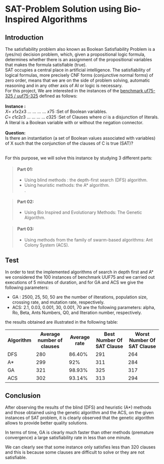 # SAT-Problem Solution using Bio-Inspired Algorithms
## Introduction
The satisfiability problem also known as Boolean Satisfiability Problem is a (yes/no) decision problem, which, given a propositional logic formula, determines whether there is an assignment of the propositional variables that makes the formula satisfiable (true). <br>
SAT occupies a central place in artificial intelligence. The satisfiability of logical formulas, more precisely CNF forms (conjunctive normal forms) of zero order, means that we are on the side of problem solving, automatic reasoning and in any other axis of AI or logic is necessary. <br>
For this project, We are interested in the instances of the [benchmark uf75-325 / uuf75-325](https://www.cs.ubc.ca/~hoos/SATLIB/benchm.html)  defined as follows: <br> <br>
**Instance :** <br>
𝑋= 𝑥1𝑥2𝑥3 ... ... ... ... 𝑥75 :Set of Boolean variables. <br>
𝐶= 𝑐1𝑐2𝑐3 ... ... ... ... 𝑐325 :Set of Clauses where *ci* is a disjunction of literals. <br>
A literal is a Boolean variable with or without the negation connector.<br><br>
**Question:** <br>
Is there an instantiation (a set of Boolean values associated with variables) of X such that the conjunction of the clauses of C is true (SAT)? <br> <br>

For this purpose, we will solve this instance by studying 3 different parts: <br>


> #### Part 01: 
>
> - Using blind methods : the depth-first search (DFS) algorithm.
> - Using heuristic methods: the A* algorithm.<br>.

> #### Part 02: 
>
> - Using Bio Inspired and Evolutionary Methods: The Genetic Algorithm.

> #### Part 03: 
>
> - Using methods from the family of swarm-based algorithms: Ant Colony System (ACS).


## Test
<p> In order to test the implemented algorithms of search in depth first and A* we considered the 100 instances of benchmark UUF75 and we carried out executions of 5 minutes of duration, and for GA and ACS we give the following parameters: </p>
<ul> 
<li> GA : 2500, 25, 50, 50 are the number of ilterations, population size, crossing rate, and mutation rate, respectively. </li>
<li> ACS: 2.1, 0.03, 0.001, 30, 0.001, 70 are the following parameters: alpha, Ro, Beta, Ants Numbers, Q0, and Ilteration number, respectively. </li>
</ul>
 <p> the results obtained are illustrated in the following table: </p>
<table>
  <tr> 
    <th>Algorithm</th>
    <th>Average number of clauses </th>
    <th>Average rate</th>
    <th>Best Number Of SAT Clause</th>
    <th>Worst Number Of SAT Clause</th>
  </tr>
  <tr> 
    <td>DFS</td>
    <td>280</td>
    <td>86.40%</td>
    <td>291</td>
    <td>264</td>
  </tr>
  <tr> 
    <td>A*</td>
    <td>299 </td>
    <td>92%</td>
    <td>311</td>
    <td>284</td>
  </tr>
  <tr> 
    <td>GA</td>
    <td>321 </td>
    <td>98.93%</td>
    <td>325</td>
    <td>317</td>
  </tr>
  <tr> 
    <td>ACS</td>
    <td>302 </td>
    <td>93.14%</td>
    <td>313</td>
    <td>294</td>
  </tr>
  
</table>
<h2>  Conclusion </h2>
 <p> After observing the results of the blind (DFS) and heuristic (A*) methods and those obtained using the genetic algorithm and the ACS, on the given instances of SAT problem, it is clearly observed that the genetic algorithm allows to provide better quality solutions. <p>

<p> In terms of time, GA is clearly much faster than other methods (premature convergence) a large satisfiability rate in less than one minute. <br>

We can clearly see that some instance only satisfies less than 320 clauses and this is because some clauses are difficult to solve or they are not satisfiable. </p>

